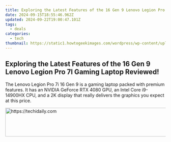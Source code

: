 ```yaml
---
title: Exploring the Latest Features of the 16 Gen 9 Lenovo Legion Pro 7I Gaming Laptop Reviewed!
date: 2024-09-15T18:55:46.962Z
updated: 2024-09-22T19:00:47.101Z
tags:
  - deals
categories:
  - tech
thumbnail: https://static1.howtogeekimages.com/wordpress/wp-content/uploads/wm/2024/06/a-gaming-mouse-set-up-next-to-the-lenovo-legion-pro-7i-16-gen-9-with-the-display-on_53599878868_o.jpg
---
```


## Exploring the Latest Features of the 16 Gen 9 Lenovo Legion Pro 7I Gaming Laptop Reviewed!

The Lenovo Legion Pro 7i 16 Gen 9 is a gaming laptop packed with premium features. It has an NVIDIA GeForce RTX 4080 GPU, an Intel Core i9-14900HX CPU, and a 2K display that really delivers the graphics you expect at this price.

<ins class="adsbygoogle"
     style="display:block"
     data-ad-format="autorelaxed"
     data-ad-client="ca-pub-7571918770474297"
     data-ad-slot="1223367746"></ins>

<ins class="adsbygoogle"
     style="display:block"
     data-ad-client="ca-pub-7571918770474297"
     data-ad-slot="8358498916"
     data-ad-format="auto"
     data-full-width-responsive="true"></ins>



<!-- affiliate ads begin -->
<a href="https://appsumo.8odi.net/c/5597632/2094421/7443" target="_top" id="2094421">
  <img src="//a.impactradius-go.com/display-ad/7443-2094421" border="0" alt="https://techidaily.com" width="728" height="90"/>
</a>
<img height="0" width="0" src="https://appsumo.8odi.net/i/5597632/2094421/7443" style="position:absolute;visibility:hidden;" border="0" />
<!-- affiliate ads end -->

